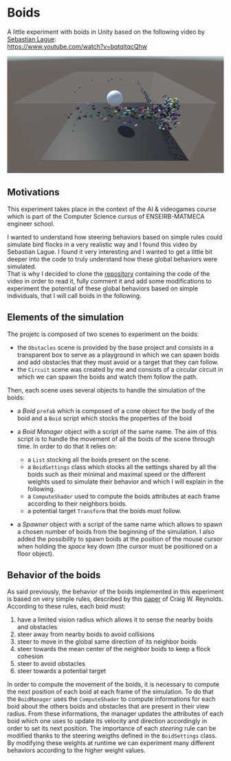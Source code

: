 # Boids

A little experiment with boids in Unity based on the following video by [Sebastian Lague](https://github.com/SebLague/):  
https://www.youtube.com/watch?v=bqtqltqcQhw

![Boids](boids.png)

## Motivations
This experiment takes place in the context of the AI & videogames course which is part of the Computer Science cursus of ENSEIRB-MATMECA engineer school.  

I wanted to understand how steering behaviors based on simple rules could simulate bird flocks in a very realistic way and I found this video by Sebastian Lague. I found it very interesting and I wanted to get a little bit deeper into the code to truly understand how these global behaviors were simulated.  
That is why I decided to clone the [repository](https://github.com/SebLague/Boids) containing the code of the video in order to read it, fully comment it and add some modifications to experiment the potential of these global behaviors based on simple individuals, that I will call boids in the following.

## Elements of the simulation

The projetc is composed of two scenes to experiment on the boids:
- the `Obstacles` scene is provided by the base project and consists in a transparent box to serve as a playground in which we can spawn boids and add obstacles that they must avoid or a target that they can follow.
- the `Circuit` scene was created by me and consists of a circular circuit in which we can spawn the boids and watch them follow the path.

Then, each scene uses several objects to handle the simulation of the boids:
- a *Boid* `prefab` which is composed of a cone object for the body of the boid and a `Boid` script which stocks the properties of the boid  

- a *Boid Manager* object with a script of the same name. The aim of this script is to handle the movement of all the boids of the scene through time. In order to do that it relies on:
  - a `List` stocking all the boids present on the scene.
  - a `BoidSettings` class which stocks all the settings shared by all the boids such as their minimal and maximal speed or the different weights used to simulate their behavior and which I will explain in the following.
  - a `ComputeShader` used to compute the boids attributes at each frame according to their neighbors boids.
  - a potential target `Transform` that the boids must follow.

- a *Spawner* object with a script of the same name which allows to spawn a chosen number of boids from the beginning of the simulation. I also added the possibility to spawn boids at the position of the mouse cursor when holding the *space* key down (the cursor must be positioned on a floor object).

## Behavior of the boids

As said previously, the behavior of the boids implemented in this experiment is based on very simple rules, described by this [paper](http://www.cs.toronto.edu/~dt/siggraph97-course/cwr87/) of Craig W. Reynolds. According to these rules, each boid must:
  1. have a limited vision radius which allows it to sense the nearby boids and obstacles
  2. steer away from nearby boids to avoid collisions
  3. steer to move in the global same direction of its neighbor boids
  4. steer towards the mean center of the neighbor boids to keep a flock cohesion
  5. steer to avoid obstacles
  6. steer towards a potential target

In order to compute the movement of the boids, it is necessary to compute the next position of each boid at each frame of the simulation. To do that the `BoidManager` uses the `ComputeShader` to compute informations for each boid about the others boids and obstacles that are present in their view radius. From these informations, the manager updates the attributes of each boid which one uses to update its velocity and direction accordingly in order to set its next position. The importance of each *steering* rule can be modified thanks to the steering weigths defined in the `BoidSettings` class. By modifying these weights at runtime we can experiment many different behaviors according to the higher weight values.
